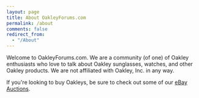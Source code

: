 ```yaml
---
layout: page
title: About OakleyForums.com
permalink: /about
comments: false
redirect_from: 
  - "/About"
---
```


Welcome to OakleyForums.com. We are a community (of one) of Oakley enthusiasts who love to talk about Oakley sunglasses, watches, and other Oakley products. We are not affiliated with Oakley, Inc. in any way. 

If you're looking to buy Oakleys, be sure to check out some of our [eBay Auctions](https://www.ebay.com/usr/christoc).


